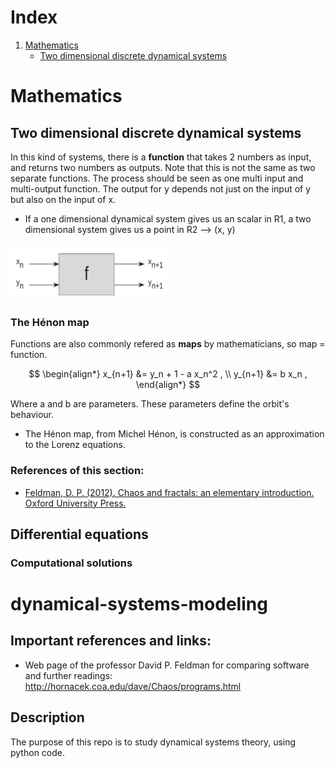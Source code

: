 
# Index 
<ol><!-- Tag for ordered list -->
    <li><!-- list item -->
        <a href="#mathematics">Mathematics</a>
        <ul><!-- Tag for unordered list -->
            <li><a href="#two-dimensional-discrete-dynamical-systems">Two dimensional discrete dynamical systems</a></li>
        </ul>
    </li>
</ol>




# Mathematics


## Two dimensional discrete dynamical systems
In this kind of systems, there is a **function** that takes 2 numbers as input, and returns two numbers as outputs. Note that this is not the same as two separate functions. The process should be seen as one multi input and multi-output function. The output for y depends not just on the input of y but also on the input of x.

* If a one dimensional dynamical system gives us an scalar in R1, a two dimensional system gives us a point in R2 --> (x, y)

<img src="images\mathematics\two_dimensional_discrete_dynamical_systems\00_multi_variable_function.jpg" alt="correlation_vs_causation" width="250" height="90">


### The Hénon map
Functions are also commonly refered as **maps** by mathematicians, so map = function. 

<!-- This is latex syntax -->
$$
\begin{align*}
x_{n+1} &= y_n + 1 - a x_n^2 , \\
y_{n+1} &= b x_n ,
\end{align*}
$$

Where a and b are parameters. These parameters define the orbit's behaviour. 
* The Hénon map, from Michel Hénon, is constructed as an approximation to the Lorenz equations. 



### **References of this section:**
* [Feldman, D. P. (2012). Chaos and fractals: an elementary introduction. Oxford University Press.](https://dpfeldman.github.io/Chaos/index.html)

## Differential equations

### Computational solutions


# dynamical-systems-modeling

## Important references and links:

* Web page of the professor David P. Feldman for comparing software and further readings: http://hornacek.coa.edu/dave/Chaos/programs.html

## Description
The purpose of this repo is to study dynamical systems theory, using python code. 